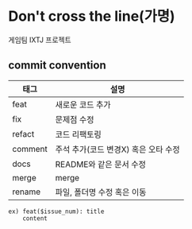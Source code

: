 # Don't cross the line(가명)
게임팀 IXTJ 프로젝트

## commit convention

|태그|설명|
|---|---|
|feat|새로운 코드 추가|
|fix|문제점 수정|
|refact|코드 리팩토링|
|comment|주석 추가(코드 변경X) 혹은 오타 수정|
|docs|README와 같은 문서 수정|
|merge|merge|
|rename|파일, 폴더명 수정 혹은 이동|
```
ex) feat($issue_num): title
    content
```
